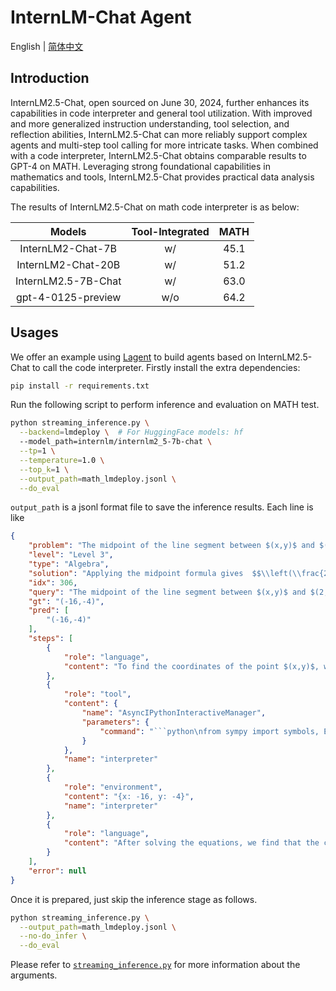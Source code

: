 # InternLM-Chat Agent

English | [简体中文](README_zh-CN.md)

## Introduction

InternLM2.5-Chat, open sourced on June 30, 2024, further enhances its capabilities in code interpreter and general tool utilization. With improved and more generalized instruction understanding, tool selection, and reflection abilities, InternLM2.5-Chat can more reliably support complex agents and multi-step tool calling for more intricate tasks. When combined with a code interpreter, InternLM2.5-Chat obtains comparable results to GPT-4 on MATH. Leveraging strong foundational capabilities in mathematics and tools, InternLM2.5-Chat provides practical data analysis capabilities.

The results of InternLM2.5-Chat on math code interpreter is as below:

|       Models        | Tool-Integrated | MATH |
| :-----------------: | :-------------: | :--: |
|  InternLM2-Chat-7B  |       w/        | 45.1 |
| InternLM2-Chat-20B  |       w/        | 51.2 |
| InternLM2.5-7B-Chat |       w/        | 63.0 |
| gpt-4-0125-preview  |       w/o       | 64.2 |

## Usages

We offer an example using [Lagent](lagent.md) to build agents based on InternLM2.5-Chat to call the code interpreter. Firstly install the extra dependencies:

```bash
pip install -r requirements.txt
```

Run the following script to perform inference and evaluation on MATH test.

```bash
python streaming_inference.py \
  --backend=lmdeploy \  # For HuggingFace models: hf
  --model_path=internlm/internlm2_5-7b-chat \
  --tp=1 \
  --temperature=1.0 \
  --top_k=1 \
  --output_path=math_lmdeploy.jsonl \
  --do_eval
```

`output_path` is a jsonl format file to save the inference results. Each line is like

````json
{
    "problem": "The midpoint of the line segment between $(x,y)$ and $(2,4)$ is $(-7,0)$. Find $(x,y)$.",
    "level": "Level 3",
    "type": "Algebra",
    "solution": "Applying the midpoint formula gives  $$\\left(\\frac{2+x}{2},\\frac{4+y}{2}\\right)=(-7,0).$$Solving $\\frac{2+x}{2}=-7$ for $x$ and $\\frac{4+y}{2} = 0$ for $y$ we find $(x,y)$ to be $\\boxed{(-16,-4)}$.",
    "idx": 306,
    "query": "The midpoint of the line segment between $(x,y)$ and $(2,4)$ is $(-7,0)$. Find $(x,y)$.",
    "gt": "(-16,-4)",
    "pred": [
        "(-16,-4)"
    ],
    "steps": [
        {
            "role": "language",
            "content": "To find the coordinates of the point $(x,y)$, we can use the midpoint formula. The midpoint $M$ of a line segment with endpoints $(x_1, y_1)$ and $(x_2, y_2)$ is given by:\n\n\\[M = \\left(\\frac{x_1 + x_2}{2}, \\frac{y_1 + y_2}{2}\\right)\\]\n\nGiven that the midpoint is $(-7,0)$ and one endpoint is $(2,4)$, we can set up equations to solve for $x$ and $y$.\n\nLet's start by setting up the equations based on the midpoint formula:\n\n\\[\\frac{x + 2}{2} = -7\\]\n\\[\\frac{y + 4}{2} = 0\\]\n\nNow, let's solve these equations using Python to find the values of $x$ and $y$."
        },
        {
            "role": "tool",
            "content": {
                "name": "AsyncIPythonInteractiveManager",
                "parameters": {
                    "command": "```python\nfrom sympy import symbols, Eq, solve\n\n# Define symbols\nx, y = symbols('x y')\n\n# Define equations based on the midpoint formula\neq1 = Eq((x + 2)/2, -7)\neq2 = Eq((y + 4)/2, 0)\n\n# Solve equations\nsolution = solve((eq1, eq2), (x, y))\n\nsolution\n```"
                }
            },
            "name": "interpreter"
        },
        {
            "role": "environment",
            "content": "{x: -16, y: -4}",
            "name": "interpreter"
        },
        {
            "role": "language",
            "content": "After solving the equations, we find that the coordinates of the point $(x,y)$ are $(-16, -4)$. Therefore, the solution to the problem is:\n\n\\[\\boxed{(-16, -4)}\\]"
        }
    ],
    "error": null
}
````

Once it is prepared, just skip the inference stage as follows.

```bash
python streaming_inference.py \
  --output_path=math_lmdeploy.jsonl \
  --no-do_infer \
  --do_eval
```

Please refer to [`streaming_inference.py`](streaming_inference.py) for more information about the arguments.
